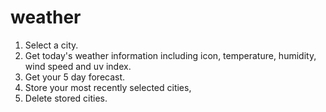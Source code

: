 # weather

1. Select a city.
2. Get today's weather information including icon, temperature, humidity, wind speed and uv index.
3. Get your 5 day forecast.
4. Store your most recently selected cities, 
5. Delete stored cities.

